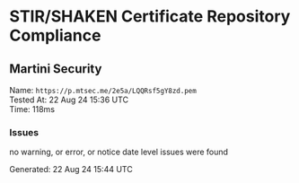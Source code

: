 # STIR/SHAKEN Certificate Repository Compliance

## Martini Security

Name: `https://p.mtsec.me/2e5a/LQQRsf5gY8zd.pem`\
Tested At: 22 Aug 24 15:36 UTC\
Time: 118ms

### Issues

no warning, or error, or notice date level issues were found

Generated: 22 Aug 24 15:44 UTC